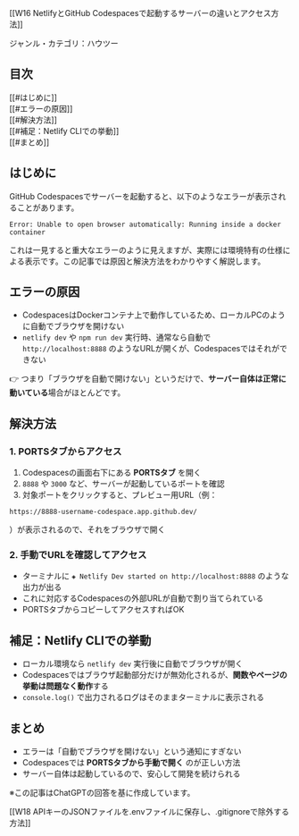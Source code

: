 [[W16 NetlifyとGitHub Codespacesで起動するサーバーの違いとアクセス方法]]

ジャンル・カテゴリ：ハウツー

## 目次
[[#はじめに]]  
[[#エラーの原因]]  
[[#解決方法]]  
[[#補足：Netlify CLIでの挙動]]  
[[#まとめ]]  

## はじめに
GitHub Codespacesでサーバーを起動すると、以下のようなエラーが表示されることがあります。  

```
Error: Unable to open browser automatically: Running inside a docker container
```

これは一見すると重大なエラーのように見えますが、実際には環境特有の仕様による表示です。この記事では原因と解決方法をわかりやすく解説します。

## エラーの原因
- CodespacesはDockerコンテナ上で動作しているため、ローカルPCのように自動でブラウザを開けない  
- `netlify dev` や `npm run dev` 実行時、通常なら自動で `http://localhost:8888` のようなURLが開くが、Codespacesではそれができない  

👉 つまり「ブラウザを自動で開けない」というだけで、**サーバー自体は正常に動いている**場合がほとんどです。

## 解決方法
### 1. PORTSタブからアクセス
1. Codespacesの画面右下にある **PORTSタブ** を開く  
2. `8888` や `3000` など、サーバーが起動しているポートを確認  
3. 対象ポートをクリックすると、プレビュー用URL（例：  
```
https://8888-username-codespace.app.github.dev/
```

）が表示されるので、それをブラウザで開く  

### 2. 手動でURLを確認してアクセス
- ターミナルに `◈ Netlify Dev started on http://localhost:8888` のような出力が出る  
- これに対応するCodespacesの外部URLが自動で割り当てられている  
- PORTSタブからコピーしてアクセスすればOK  

## 補足：Netlify CLIでの挙動
- ローカル環境なら `netlify dev` 実行後に自動でブラウザが開く  
- Codespacesではブラウザ起動部分だけが無効化されるが、**関数やページの挙動は問題なく動作**する  
- `console.log()` で出力されるログはそのままターミナルに表示される  

## まとめ
- エラーは「自動でブラウザを開けない」という通知にすぎない  
- Codespacesでは **PORTSタブから手動で開く** のが正しい方法  
- サーバー自体は起動しているので、安心して開発を続けられる  

※この記事はChatGPTの回答を基に作成しています。

[[W18 APIキーのJSONファイルを.envファイルに保存し、.gitignoreで除外する方法]]


